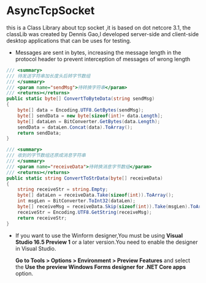 # AsyncTcpSocket
this is a Class Library about tcp socket ,it is based on dot netcore 3.1, the classLib was created by Dennis Gao,I developed server-side and client-side desktop applications that can be uses for testing.

-  Messages are sent in bytes, increasing the message length in the protocol header to prevent interception of messages of wrong length 

  ```c#
  /// <summary>
  /// 待发送字符串加长度头后转字节数组
  /// </summary>
  /// <param name="sendMsg">待转换字符串</param>
  /// <returns></returns>
  public static byte[] ConvertToByteData(string sendMsg)
  {
      byte[] data = Encoding.UTF8.GetBytes(sendMsg);
      byte[] sendData = new byte[sizeof(int)+ data.Length];
      byte[] dataLen = BitConverter.GetBytes(data.Length);
      sendData = dataLen.Concat(data).ToArray();
      return sendData;
  }
  
  /// <summary>
  /// 收到的字节数组还原成消息字符串
  /// </summary>
  /// <param name="receiveData">待转换消息字节数组</param>
  /// <returns></returns>
  public static string ConvertToStrData(byte[] receiveData)
  {
      string receiveStr = string.Empty;
      byte[] dataLen = receiveData.Take(sizeof(int)).ToArray();
      int msgLen = BitConverter.ToInt32(dataLen);
      byte[] receiveMsg = receiveData.Skip(sizeof(int)).Take(msgLen).ToArray();
      receiveStr = Encoding.UTF8.GetString(receiveMsg);
      return receiveStr;
  }
  
  ```

- If you want to use the Winform designer,You must be using **Visual Studio 16.5 Preview 1** or a later version.You need to enable the designer in Visual Studio. 

  **Go to Tools > Options > Environment > Preview Features** and select the **Use the preview Windows Forms designer for .NET Core apps** option.